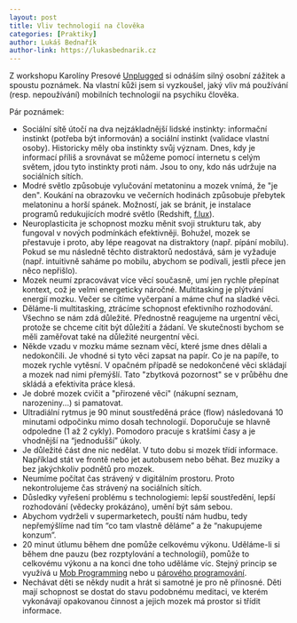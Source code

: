 ```yaml
---
layout: post
title: Vliv technologií na člověka
categories: [Praktiky]
author: Lukáš Bednařík
author-link: https://lukasbednarik.cz
---
```


Z workshopu Karolíny Presové [Unplugged](https://www.replug.me) si odnáším silný osobní zážitek a spoustu poznámek. Na vlastní kůži jsem si vyzkoušel, jaký vliv má používání (resp. nepoužívání) mobilních technologií na psychiku člověka.

Pár poznámek:

- Sociální sítě útočí na dva nejzákladnější lidské instinkty: informační instinkt (potřeba být informován) a sociální instinkt (validace vlastní osoby). Historicky měly oba instinkty svůj význam. Dnes, kdy je informací příliš a srovnávat se můžeme pomocí internetu s celým světem, jdou tyto instinkty proti nám. Jsou to ony, kdo nás udržuje na sociálních sítích.
- Modré světlo způsobuje vylučování metatoninu a mozek vnímá, že "je den". Koukání na obrazovku ve večerních hodinách způsobuje přebytek melatoninu a horší spánek. Možností, jak se bránit, je instalace programů redukujících modré světlo (Redshift, [f.lux](https://justgetflux.com/)).
- Neuroplasticita je schopnost mozku měnit svoji strukturu tak, aby fungoval v nových podmínkách efektivněji. Bohužel, mozek se přestavuje i proto, aby lépe reagovat na distraktory (např. pípání mobilu). Pokud se mu následně těchto distraktorů nedostává, sám je vyžaduje (např. intuitivně saháme po mobilu, abychom se podívali, jestli přece jen něco nepřišlo).
- Mozek neumí zpracovávat více věcí současně, umí jen rychle přepínat kontext, což je velmi energeticky náročné. Multitasking je plýtvání energií mozku. Večer se cítíme vyčerpaní a máme chuť na sladké věci.
- Děláme-li multitasking, ztrácíme schopnost efektivního rozhodování. Všechno se nám zdá důležité. Přednostně reagujeme na urgentní věci, protože se chceme cítit být důležití a žádaní. Ve skutečnosti bychom se měli zaměřovat také na důležité neurgentní věci.
- Někde vzadu v mozku máme seznam věcí, které jsme dnes dělali a nedokončili. Je vhodné si tyto věci zapsat na papír. Co je na papíře, to mozek rychle vytěsní. V opačném případě se nedokončené věci skládají a mozek nad nimi přemýšlí. Tato "zbytková pozornost" se v průběhu dne skládá a efektivita práce klesá.
- Je dobré mozek cvičit a "přirozené věci" (nákupní seznam, narozeniny...) si pamatovat.
- Ultradiální rytmus je 90 minut soustředěná práce (flow) následovaná 10 minutami odpočinku mimo dosah technologií. Doporučuje se hlavně odpoledne (1 až 2 cykly). Pomodoro pracuje s kratšími časy a je vhodnější na “jednodušší” úkoly.
- Je důležité část dne nic nedělat. V tuto dobu si mozek třídí informace. Například stát ve frontě nebo jet autobusem nebo běhat. Bez muziky a bez jakýchkoliv podnětů pro mozek.
- Neumíme počítat čas strávený v digitálním prostoru. Proto nekontrolujeme čas strávený na sociálních sítích.
- Důsledky vyřešení problému s technologiemi: lepší soustředění, lepší rozhodování (vědecky prokázáno), umění být sám sebou.
- Abychom vydrželi v supermarketech, pouští nám hudbu, tedy nepřemýšlíme nad tím “co tam vlastně děláme” a že “nakupujeme konzum”.
- 20 minut útlumu během dne pomůže celkovému výkonu. Uděláme-li si během dne pauzu (bez rozptylování a technologií), pomůže to celkovému výkonu a na konci dne toho uděláme víc. Stejný princip se využívá u [Mob Programming](/mob-programming-dejte-mu-sanci/) nebo u [párového programování](/parove-programovani/).
- Nechávat děti se někdy nudit a hrát si samotné je pro ně přínosné. Děti mají schopnost se dostat do stavu podobnému meditaci, ve kterém vykonávají opakovanou činnost a jejich mozek má prostor si třídit informace.
